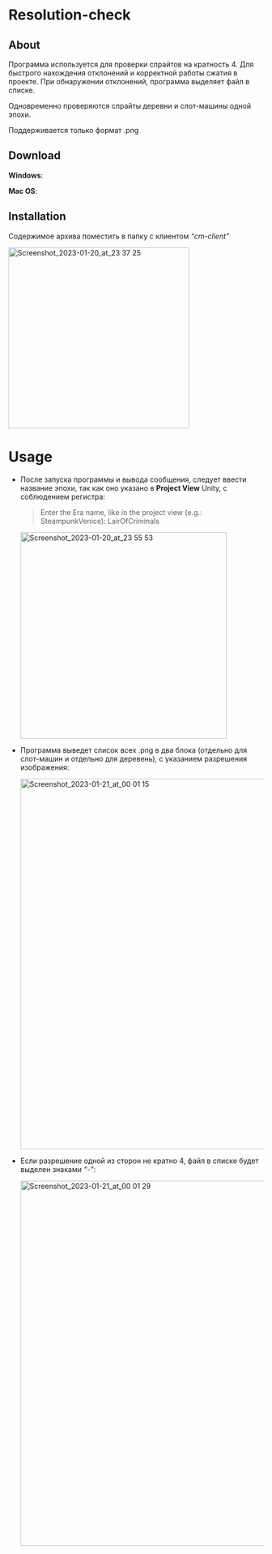 # Resolution-check

## About

Программа используется для проверки спрайтов на кратность 4. Для быстрого нахождения отклонений и корректной работы сжатия в проекте. При обнаружении отклонений, программа выделяет файл в списке.

Одновременно проверяются спрайты деревни и слот-машины одной эпохи.

Поддерживается только формат .png

## Download

**Windows**:

**Mac OS**:

## Installation

Содержимое архива поместить в папку с клиентом *“cm-client”*

  <img width="357" alt="Screenshot_2023-01-20_at_23 37 25" src="https://user-images.githubusercontent.com/93237623/213808145-00817441-eeff-49d1-9746-37a51b51bb16.png">



# Usage

- После запуска программы и вывода сообщения, следует ввести название эпохи, так как оно указано в **Project View** Unity, с соблюдением регистра:

  > Enter the Era name, like in the project view (e.g.: SteampunkVenice): LairOfCriminals


  <img width="407" alt="Screenshot_2023-01-20_at_23 55 53" src="https://user-images.githubusercontent.com/93237623/213808153-6b744707-9ac1-49f8-a7ea-6ac600c78825.png">

- Программа выведет список всех .png в два блока (отдельно для слот-машин и отдельно для деревень), с указанием разрешения изображения:

  <img width="731" alt="Screenshot_2023-01-21_at_00 01 15" src="https://user-images.githubusercontent.com/93237623/213808155-1d804f60-7433-48c5-9240-819d719f8caf.png">

- Если разрешение одной из сторон не кратно 4, файл в списке будет выделен знаками *“-”*:

  <img width="720" alt="Screenshot_2023-01-21_at_00 01 29" src="https://user-images.githubusercontent.com/93237623/213808159-8feeead0-a694-4d4e-856f-15b8ba6b294b.png">

